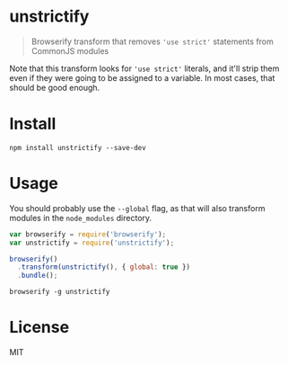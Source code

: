 # unstrictify

> Browserify transform that removes `'use strict'` statements from CommonJS modules

Note that this transform looks for `'use strict'` literals, and it'll strip them even if they were going to be assigned to a variable. In most cases, that should be good enough.

# Install

```shell
npm install unstrictify --save-dev
```

# Usage

You should probably use the `--global` flag, as that will also transform modules in the `node_modules` directory.

```js
var browserify = require('browserify');
var unstrictify = require('unstrictify');

browserify()
  .transform(unstrictify(), { global: true })
  .bundle();
```

```shell
browserify -g unstrictify
```

# License

MIT
